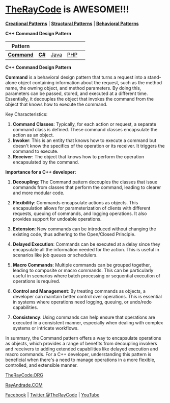 # [TheRayCode](../../../README.md) is AWESOME!!!

**[Creational Patterns](../../Creational/README.md)** | **[Structural Patterns](../../Structural/README.md)** | **[Behavioral Patterns](../README.md)**

**C++ Command Design Pattern**

|Pattern|   |   |   |   |
|---|---|---|---|---|
| [**Command**](Command/README.md) | [**C#**](../../../Csharp/Behavioral/Command/README.md) | [Java](../../../Java/Behavioral/Command/README.md) | [PHP](../../../PHP/Behavioral/Command/README.md) |

**C++ Command Design Pattern**

**Command** is a behavioral design pattern that turns a request into a stand-alone object containing information about the request, such as the method name, the owning object, and method parameters. By doing this, parameters can be passed, stored, and executed at a different time. Essentially, it decouples the object that invokes the command from the object that knows how to execute the command.

Key Characteristics:
1. **Command Classes**: Typically, for each action or request, a separate command class is defined. These command classes encapsulate the action as an object.
2. **Invoker**: This is an entity that knows how to execute a command but doesn't know the specifics of the operation or its receiver. It triggers the command to execute.
3. **Receiver**: The object that knows how to perform the operation encapsulated by the command.

**Importance for a C++ developer:**

1. **Decoupling**: The Command pattern decouples the classes that issue commands from classes that perform the command, leading to clearer and more modular code.
  
2. **Flexibility**: Commands encapsulate actions as objects. This encapsulation allows for parameterization of clients with different requests, queuing of commands, and logging operations. It also provides support for undoable operations.

3. **Extension**: New commands can be introduced without changing the existing code, thus adhering to the Open/Closed Principle.

4. **Delayed Execution**: Commands can be executed at a delay since they encapsulate all the information needed for the action. This is useful in scenarios like job queues or schedulers.

5. **Macro Commands**: Multiple commands can be grouped together, leading to composite or macro commands. This can be particularly useful in scenarios where batch processing or sequential execution of operations is required.

6. **Control and Management**: By treating commands as objects, a developer can maintain better control over operations. This is essential in systems where operations need logging, queuing, or undo/redo capabilities.

7. **Consistency**: Using commands can help ensure that operations are executed in a consistent manner, especially when dealing with complex systems or intricate workflows.

In summary, the Command pattern offers a way to encapsulate operations as objects, which provides a range of benefits from decoupling invokers and receivers to adding extended capabilities like delayed execution and macro commands. For a C++ developer, understanding this pattern is beneficial when there's a need to manage operations in a more flexible, controlled, and extensible manner.

[TheRayCode.ORG](https://www.TheRayCode.org)

[RayAndrade.COM](https://www.RayAndrade.com)

[Facebook](https://www.facebook.com/TheRayCode/) | [Twitter @TheRayCode](https://www.twitter.com/TheRayCode/) | [YouTube](https://www.youtube.com/TheRayCode/)

